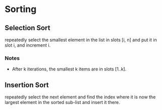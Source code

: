 # Sorting

## Selection Sort

repeatedly select the smallest element in the list in slots [i, n] and
put it in slot i, and increment i.

### Notes

* After k iterations, the smallest k items are in slots [1..k].

## Insertion Sort

repeatedly select the next element and find the index where it is now
the largest element in the sorted sub-list and insert it there.
